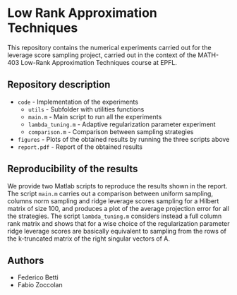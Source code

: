 # Low Rank Approximation Techniques
This repository contains the numerical experiments carried out for the leverage score sampling project, carried out in the context of the MATH-403 Low-Rank Approximation Techniques course at EPFL.

## Repository description
- `code` - Implementation of the experiments
  - `utils` - Subfolder with utilities functions
  - `main.m` - Main script to run all the experiments
  - `lambda_tuning.m` - Adaptive regularization parameter experiment
  - `comparison.m` - Comparison between sampling strategies
- `figures` - Plots of the obtained results by running the three scripts above
- `report.pdf` - Report of the obtained results
  
## Reproducibility of the results
We provide two Matlab scripts to reproduce the results shown in the report. The script `main.m` carries out a comparison between uniform sampling, columns norm sampling and ridge leverage scores sampling for a Hilbert matrix of size 100, and produces a plot of the average projection error for all the strategies. The script `lambda_tuning.m` considers instead a full column rank matrix and shows that for a wise choice of the regularization parameter ridge leverage scores are basically equivalent to sampling from the rows of the k-truncated matrix of the right singular vectors of A.
  
## Authors
- Federico Betti
- Fabio Zoccolan
